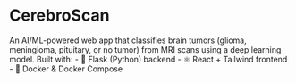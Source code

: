 # CerebroScan
An AI/ML-powered web app that classifies brain tumors (glioma, meningioma, pituitary, or no tumor) from MRI scans using a deep learning model. Built with:  - 🐍 Flask (Python) backend - ⚛️ React + Tailwind frontend - 🐳 Docker &amp; Docker Compose
